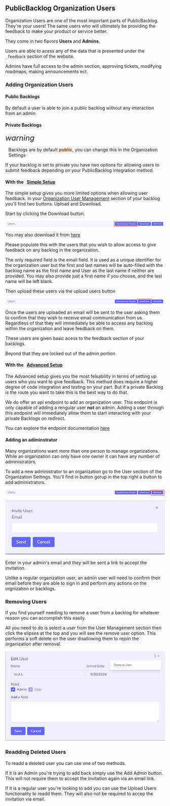 ## PublicBacklog Organization Users

Organization Users are one of the most important parts of PublicBacklog. They're your users! The same users who will ultimately be providing the feedback to make your product or service better.

They come in two flavors **Users** and **Admins**.

Users are able to acess any of the data that is presented under the `_feedback` section of the website.

Admins have full access to the admin section, approving tickets, modifying roadmaps, making announcements ect.

### Adding Organization Users

#### Public Backlogs

By default a user is able to join a public backlog without any interaction from an admin.

#### Private Backlogs

<div class="pb-warning">
    <i class="material-icons" style="font-size: 24px;">warning</i>
    <p style="margin-left: 10px;">
        Backlogs are by default <strong style="color: #92400e">public</strong>, you can change this in the Organization Settings
   </p> 
</div>

If your backlog is set to private you have two options for allowing users to submit feedback depending on your PublicBacklog integration method.

#### With the &nbsp; [Simple Setup]()

The simple setup gives you more limited options when allowing user feedback. In your [Organization User Management]() section of your backlog you'll find two buttons. Upload and Download.

Start by clicking the Download button.

![1728261282089](image/README/1728261282089.png)

You may also download it from [here](https://api.publicbacklog.com/files/user-template)

Please populate this with the users that you wish to allow access to give feedback on any backlog in the organization.

The only required field is the email field. It is used as a unique identifier for the organization user but the first and last names will be auto-filled with the backlog name as the first name and User as the last name if neither are provided. You may also provide just a first name if you choose, and the last name will be left blank.

Then upload these users via the upload users button

![1728261931930](image/README/1728261931930.png)

Once the users are uploaded an email will be sent to the user asking them to confirm that they wish to receive email communication from us. Regardless of that they will immediately be able to access any backlog within the organization and leave feedback on them.

These users are given basic acess to the feedback section of your backlogs.

Beyond that they are locked out of the admin portion

#### With the &nbsp; [Advanced Setup]()

The Advanced setup gives you the most felxability in terms of setting up users who you want to give feedback. This method does require a higher degree of code integration and testing on your part. But if a private Backlog is the route you want to take this is the best way to do that.

We do offer an api endpoint to add an organization user. This endpoint is only capable of adding a rengular user **not** an admin. Adding a user through this endpoint will immediately allow them to start interacting with your private Backlogs on redirect.

You can explore the endpoint documentation [here](/api/?id=add-organization-user)

#### Adding an adiminstrator

Many organizations want more than one person to manage organizations. While an organization can only have one owner it can have any number of administrators.

To add a new administrator to an organization go to the User section of the Organization Settings. You'll find in button gorup in the top right a button to add administrators.

![1728263011933](image/README/1728263011933.png)

![1728263198009](image/README/1728263198009.png)

Enter in your admin's email and they will be sent a link to accept the invitation.

Unlike a regular organization user, an admin user will need to confirm their email before they are able to sign in and perform any actions on the orgnization or backlogs.

### Removing Users

If you find yourself needing to remove a user from a backlog for whatever reason you can accomplish this easily.

All you need to do is select a user from the User Management section then click the elipses at the top and you will see the remove user option. This performs a soft delete on the user disallowing them to rejoin the organization after removal.

![1728353625542](image/README/1728353625542.png)

### Readding Deleted Users

To readd a deleted user you can use one of two methods. 

If it is an Admin you're trying to add back simply use the Add Admin button. This will not require them to accept the invitation again via an email link.

If it is a regular user you're looking to add you can use the Upload Users functionality to readd them. They will also not be required to accep the invitation via email.
